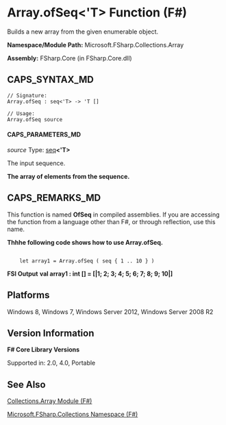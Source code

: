 # Array.ofSeq<'T> Function (F#)

Builds a new array from the given enumerable object.

**Namespace/Module Path:** Microsoft.FSharp.Collections.Array

**Assembly:** FSharp.Core (in FSharp.Core.dll)


## CAPS_SYNTAX_MD

```
// Signature:
Array.ofSeq : seq<'T> -> 'T []

// Usage:
Array.ofSeq source
```

#### CAPS_PARAMETERS_MD
*source*
Type: [seq](http://msdn.microsoft.com/en-us/library/2f0c87c6-8a0d-4d33-92a6-10d1d037ce75)**&lt;'T&gt;**


The input sequence.



**The array of elements from the sequence.**
## CAPS_REMARKS_MD
This function is named **OfSeq** in compiled assemblies. If you are accessing the function from a language other than F#, or through reflection, use this name.

**Thhhe following code shows how to use Array.ofSeq.**
```

    let array1 = Array.ofSeq ( seq { 1 .. 10 } )
```

**FSI Output**
**val array1 : int [] = [|1; 2; 3; 4; 5; 6; 7; 8; 9; 10|]**
## Platforms
Windows 8, Windows 7, Windows Server 2012, Windows Server 2008 R2


## Version Information
**F# Core Library Versions**

Supported in: 2.0, 4.0, Portable




## See Also
[Collections.Array Module &#40;F&#35;&#41;](Collections.Array+Module+%28F%23%29.md)

[Microsoft.FSharp.Collections Namespace &#40;F&#35;&#41;](Microsoft.FSharp.Collections+Namespace+%28F%23%29.md)

